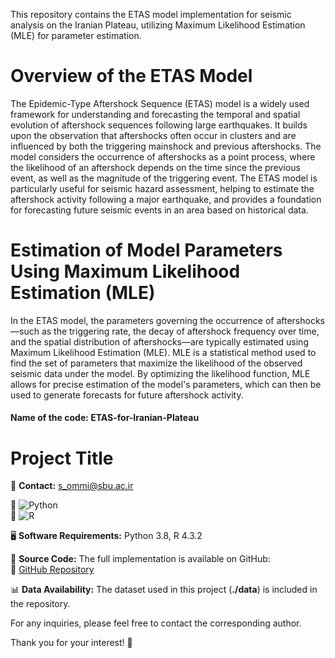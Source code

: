 This repository contains the ETAS model implementation for seismic analysis on the Iranian Plateau, utilizing Maximum Likelihood Estimation (MLE) for parameter estimation.
# Overview of the ETAS Model
The Epidemic-Type Aftershock Sequence (ETAS) model is a widely used framework for understanding and forecasting the temporal and spatial evolution of aftershock sequences following large earthquakes. It builds upon the observation that aftershocks often occur in clusters and are influenced by both the triggering mainshock and previous aftershocks. The model considers the occurrence of aftershocks as a point process, where the likelihood of an aftershock depends on the time since the previous event, as well as the magnitude of the triggering event. The ETAS model is particularly useful for seismic hazard assessment, helping to estimate the aftershock activity following a major earthquake, and provides a foundation for forecasting future seismic events in an area based on historical data.
# Estimation of  Model Parameters Using Maximum Likelihood Estimation (MLE)
In the ETAS model, the parameters governing the occurrence of aftershocks—such as the triggering rate, the decay of aftershock frequency over time, and the spatial distribution of aftershocks—are typically estimated using Maximum Likelihood Estimation (MLE). MLE is a statistical method used to find the set of parameters that maximize the likelihood of the observed seismic data under the model. By optimizing the likelihood function, MLE allows for precise estimation of the model's parameters, which can then be used to generate forecasts for future aftershock activity. 

#### Name of the code: ETAS-for-Iranian-Plateau
# Project Title  

📩 **Contact:** [s_ommi@sbu.ac.ir](mailto:s_ommi@sbu.ac.ir)  

🐍 ![Python](https://img.shields.io/badge/Python-3.10-blue?logo=python)  
🔵 ![R](https://img.shields.io/badge/R-Language-blue?logo=r)  

🖥 **Software Requirements:** Python 3.8, R 4.3.2 

📂 **Source Code:** The full implementation is available on GitHub:  
🔗 [GitHub Repository]()  

📊 **Data Availability:** The dataset used in this project (**./data**) is included in the repository.  

For any inquiries, please feel free to contact the corresponding author.  

Thank you for your interest! 🚀  


